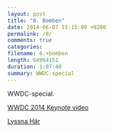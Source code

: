 ```yaml
---
layout: post
title: "8. Bomben"
date: 2014-06-07 15:15:09 +0200
permalink: /8/
comments: true
categories: 
filename: 8.+bomben
length: 64964151
duration: 1:07:40
summary: WWDC-special
---
```

<p>
WWDC-special.
</p>
<p>
<a href="https://www.youtube.com/watch?v=w87fOAG8fjk">WWDC 2014 Keynote video</a>
</p>
<p>
<a href="https://s3-eu-west-1.amazonaws.com/www.semikolon.fm/audio/8.+bomben.mp3">Lyssna Här</a>
</p>